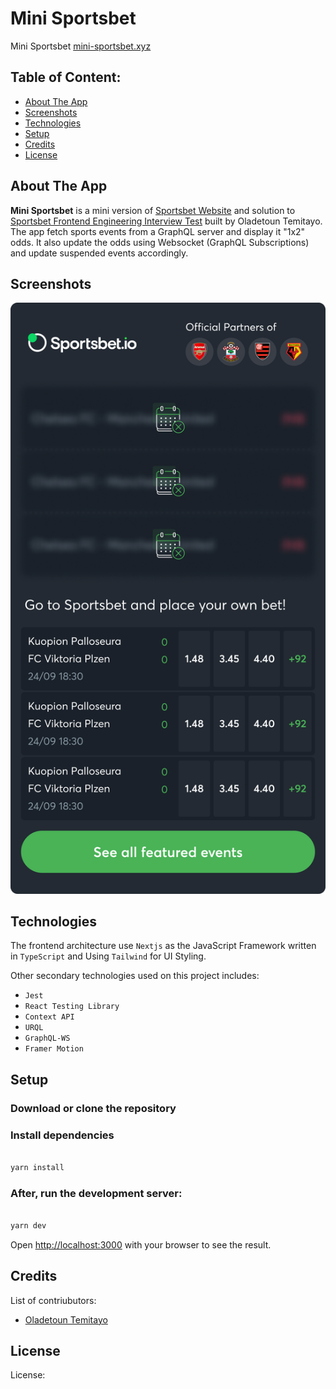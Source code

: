# Mini Sportsbet

Mini Sportsbet [mini-sportsbet.xyz](https://mini-sportsbet.xyz)

## Table of Content:

- [About The App](#about-the-app)
- [Screenshots](#screenshots)
- [Technologies](#technologies)
- [Setup](#setup)
- [Credits](#credits)
- [License](#license)

## About The App

**Mini Sportsbet** is a mini version of [Sportsbet Website](https://sportsbet.io) and solution to [Sportsbet Frontend Engineering Interview Test](https://github.com/coingaming/sportsbet-test-assignment) built by Oladetoun Temitayo. The app fetch sports events from a GraphQL server and display it "1x2" odds. It also update the odds using Websocket (GraphQL Subscriptions) and update suspended events accordingly.

## Screenshots

<img width="644" alt="Moon Design System" src="https://raw.githubusercontent.com/coingaming/sportsbet-test-assignment/main/Page.png">


## Technologies

The frontend architecture use `Nextjs` as the JavaScript Framework written in `TypeScript` and Using `Tailwind` for UI Styling.

Other secondary technologies used on this project includes:

- `Jest`
- `React Testing Library`
- `Context API`
- `URQL`
- `GraphQL-WS`
- `Framer Motion`

## Setup

### Download or clone the repository

### Install dependencies

```bash

yarn install

```

### After, run the development server:

```bash

yarn dev
```

Open [http://localhost:3000](http://localhost:3000) with your browser to see the result.

## Credits

List of contriubutors:

- [Oladetoun Temitayo](https://temi.vercel.app/)

## License

License:
